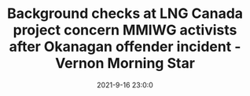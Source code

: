 ---
"title": "Background checks at LNG Canada project concern MMIWG activists after Okanagan offender incident - Vernon Morning Star"
"date": "2021-9-16 23:0:0"
"feed_name": "GOOGLENEWSINDUSTRIAL"
"feed_website": "https://news.google.com/search?q=industrial%2Bincident&hl=en-US&gl=US&ceid=US:en"
"feed_rss": "https://news.google.com/rss/search?q=industrial%2Bincident&hl=en-US&gl=US&ceid=US:en"
"link": "https://www.vernonmorningstar.com/news/background-checks-at-lng-canada-project-concern-mmiwg-activists-after-okanagan-offender-incident/"
"file": "_posts/2021-1-1-db30687c18116092b668df1327f71d4b3e9339f8.md"
"accident": "0"
"drilling": "0"
"dead": "0"
"injured": "0"
---